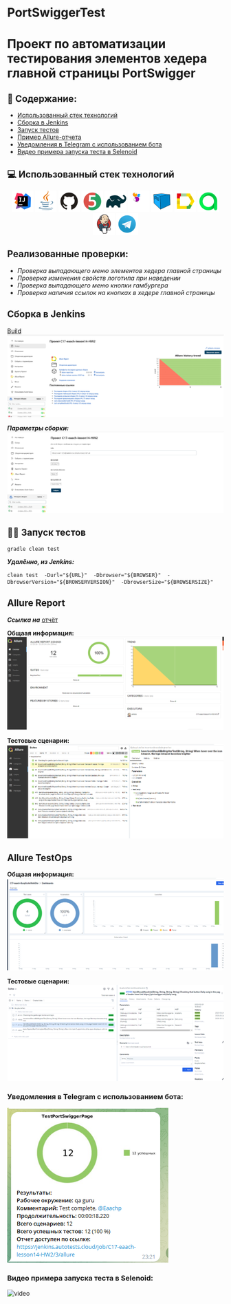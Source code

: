 # PortSwiggerTest
# Проект по автоматизации тестирования элементов хедера главной страницы PortSwigger
## :pushpin: Содержание:

- [Использованный стек технологий](#computer-использованный-стек-технологий)
- [Сборка в Jenkins](#-сборка-в-jenkins)
- [Запуск тестов](#running_woman-запуск-тестов)
- [Пример Allure-отчета](#-пример-allure-отчета)
- [Уведомления в Telegram с использованием бота](#-уведомления-в-telegram-с-использованием-бота)
- [Видео примера запуска теста в Selenoid](#-видео-примера-запуска-теста-в-selenoid)

## :computer:  Использованный стек технологий
<p align="center">
<a href="https://www.jetbrains.com/idea/"><img src="/pictures/logo/Idea.svg" width="50" height="50"  alt="IDEA"/></a>
<a href="https://www.java.com/"><img src="/pictures/logo/Java.svg" width="50" height="50"  alt="Java"/></a>
<a href="https://github.com/"><img src="/pictures/logo/Github.svg" width="50" height="50"  alt="Github"/></a>
<a href="https://junit.org/junit5/"><img src="/pictures/logo/Junit5.svg" width="50" height="50"  alt="JUnit 5"/></a>
<a href="https://gradle.org/"><img src="/pictures/logo/Gradle.svg" width="50" height="50"  alt="Gradle"/></a>
<a href="https://selenide.org/"><img src="/pictures/logo/Selenide.svg" width="50" height="50"  alt="Selenide"/></a>
<a href="https://aerokube.com/selenoid/"><img src="/pictures/logo/Selenoid.svg" width="50" height="50"  alt="Selenoid"/></a>
<a href="https://github.com/allure-framework/allure2"><img src="/pictures/logo//Allure.svg" width="50" height="50"  alt="Allure"/></a>
<a href="https://https://qameta.io/"><img src="/pictures/logo/Allure_TO.svg" width="50" height="50"  alt="Allure_TO"/></a>
<a href="https://www.jenkins.io/"><img src="/pictures/logo/Jenkins.svg" width="50" height="50"  alt="Jenkins"/></a>
<a href="https://https://telegram.org/"><img src="/pictures/logo/Telegram.svg" width="50" height="50"  alt="Telegram"/></a>
</p>

## Реализованные проверки:

- *Проверка выпадающего меню элементов хедера главной страницы*
- *Проверка изменения свойств логотипа при наведении*
- *Проверка выпадающего меню кнопки гамбургера*
- *Проверка наличия ссылок на кнопках в хедере главной страницы*





## Сборка в Jenkins
[Build](https://jenkins.autotests.cloud/job/C17-eaach-lesson14-HW2/)
![jenkins_build](/pictures/jenkins.png)

__*Параметры сборки:*__
![jenkins_parameters](/pictures/jenkins_2.png)

## :running_woman:  Запуск тестов
```
gradle clean test
```

__*Удалённо, из Jenkins:*__

```
clean test  -Durl="${URL}"  -Dbrowser="${BROWSER}"  -DbrowserVersion="${BROWSERVERSION}"  -DbrowserSize="${BROWSERSIZE}"
```




## Allure Report
__*Ссылка на*__ [отчёт](https://jenkins.autotests.cloud/job/C17-eaach-lesson14-HW2/3/allure/)


__Общаая информация:__
![allure_overview](/pictures/allure.png)


__Тестовые сценарии:__
![allure_tc](/pictures/allure_2.png)


## Allure TestOps
__Общаая информация:__
![allure_test_ops_overview](/pictures/allureTestOps.png)

__Тестовые сценарии:__
![allure_testOps_tc](/pictures/allureTestOps_2.png)




### Уведомления в Telegram с использованием бота:
![bot_result](/pictures/telegram.png)

### Видео примера запуска теста в Selenoid:

<p>
<img title="Selenoid Video" src="/pictures/93ecee38f0bc3ae75051dcf127febdd6.gif" width="750" height="459"  alt="video"> 
</p>

